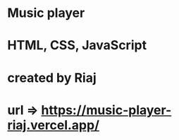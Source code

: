 # Music player
# HTML, CSS, JavaScript
# created by Riaj
# url => https://music-player-riaj.vercel.app/
